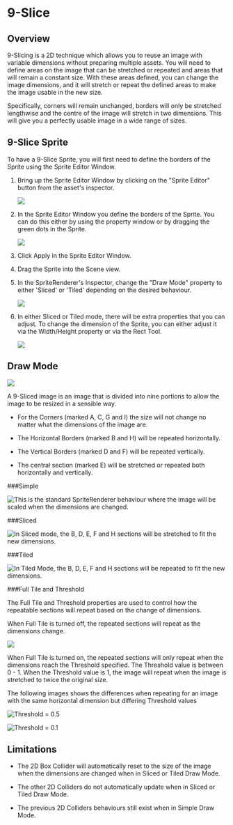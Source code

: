 9-Slice
=======

Overview
--------

9-Slicing is a 2D technique which allows you to reuse an image with variable dimensions without preparing multiple assets. You will need to define areas on the image that can be stretched or repeated and areas that will remain a constant size. With these areas defined, you can change the image dimensions, and it will stretch or repeat the defined areas to make the image usable in the new size.

Specifically, corners will remain unchanged, borders will only be stretched lengthwise and the centre of the image will stretch in two dimensions. This will give you a perfectly usable image in a wide range of sizes.

9-Slice Sprite
--------------

To have a 9-Slice Sprite, you will first need to define the borders of the Sprite using the Sprite Editor Window.

1. Bring up the Sprite Editor Window by clicking on the "Sprite Editor" button from the asset's inspector.

    ![](../uploads/Main/9Slice1.png) 

2. In the Sprite Editor Window you define the borders of the Sprite. You can do this either by using the property window or by dragging the green dots in the Sprite.

    ![](../uploads/Main/9Slice2.png) 

3. Click Apply in the Sprite Editor Window.

4. Drag the Sprite into the Scene view.

5. In the SpriteRenderer's Inspector, change the "Draw Mode" property to either 'Sliced' or 'Tiled' depending on the desired behaviour.

    ![](../uploads/Main/9Slice3.png) 

6. In either Sliced or Tiled mode, there will be extra properties that you can adjust. To change the dimension of the Sprite, you can either adjust it via the Width/Height property or via the Rect Tool.

    ![](../uploads/Main/9Slice4.png) 


Draw Mode
---------

![](../uploads/Main/9Slice5.png) 

A 9-Sliced image is an image that is divided into nine portions to allow the image to be resized in a sensible way.

* For the Corners (marked A, C, G and I) the size will not change no matter what the dimensions of the image are.

* The Horizontal Borders (marked B and H) will be repeated horizontally.

* The Vertical Borders (marked D and F) will be repeated vertically.

* The central section (marked E) will be stretched or repeated both horizontally and vertically.


###Simple

![This is the standard SpriteRenderer behaviour where the image will be scaled when the dimensions are changed.](../uploads/Main/9Slice6.png) 

###Sliced

![In Sliced mode, the B, D, E, F and H sections will be stretched to fit the new dimensions.](../uploads/Main/9Slice7.png) 

###Tiled

![In Tiled Mode, the B, D, E, F and H sections will be repeated to fit the new dimensions.](../uploads/Main/9Slice8.png) 

###Full Tile and Threshold

The Full Tile and Threshold properties are used to control how the repeatable sections will repeat based on the change of dimensions.

When Full Tile is turned off, the repeated sections will repeat as the dimensions change.

![](../uploads/Main/9Slice9.png) 

When Full Tile is turned on, the repeated sections will only repeat when the dimensions reach the Threshold specified. The Threshold value is between 0 - 1. When the Threshold value is 1, the image will repeat when the image is stretched to twice the original size.

The following images shows the differences when repeating for an image with the same horizontal dimension but differing Threshold values

![Threshold = 0.5](../uploads/Main/9Slice10.png) 

![Threshold = 0.1](../uploads/Main/9Slice11.png) 


Limitations
-----------

* The 2D Box Collider will automatically reset to the size of the image when the dimensions are changed when in Sliced or Tiled Draw Mode.

* The other 2D Colliders do not automatically update when in Sliced or Tiled Draw Mode.

* The previous 2D Colliders behaviours still exist when in Simple Draw Mode.

